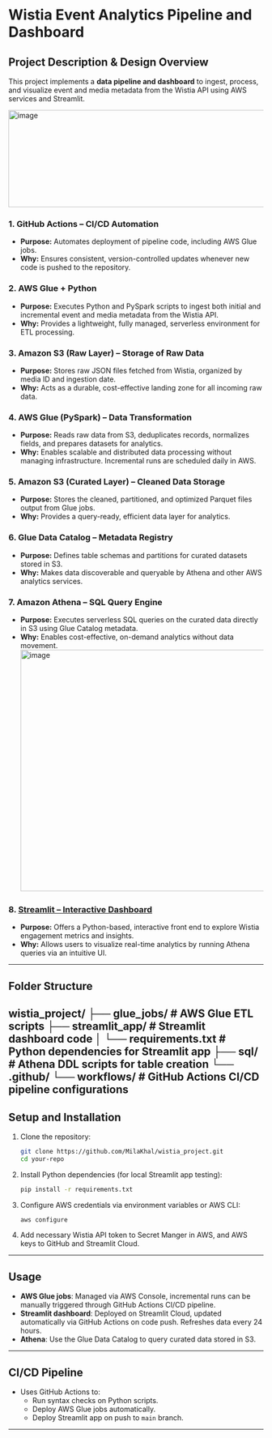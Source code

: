 # Wistia Event Analytics Pipeline and Dashboard

## Project Description & Design Overview

This project implements a **data pipeline and dashboard** to ingest, process, and visualize event and media metadata from the Wistia API using AWS services and Streamlit.

<img width="898" height="192" alt="image" src="https://github.com/user-attachments/assets/5934fc68-9664-4cc4-b64c-10fb502e62f6" />


### 1. GitHub Actions – CI/CD Automation  
- **Purpose:** Automates deployment of pipeline code, including AWS Glue jobs.  
- **Why:** Ensures consistent, version-controlled updates whenever new code is pushed to the repository.

### 2. AWS Glue + Python  
- **Purpose:** Executes Python and PySpark scripts to ingest both initial and incremental event and media metadata from the Wistia API.  
- **Why:** Provides a lightweight, fully managed, serverless environment for ETL processing.

### 3. Amazon S3 (Raw Layer) – Storage of Raw Data  
- **Purpose:** Stores raw JSON files fetched from Wistia, organized by media ID and ingestion date.  
- **Why:** Acts as a durable, cost-effective landing zone for all incoming raw data.

### 4. AWS Glue (PySpark) – Data Transformation  
- **Purpose:** Reads raw data from S3, deduplicates records, normalizes fields, and prepares datasets for analytics.  
- **Why:** Enables scalable and distributed data processing without managing infrastructure. Incremental runs are scheduled daily in AWS. 

### 5. Amazon S3 (Curated Layer) – Cleaned Data Storage  
- **Purpose:** Stores the cleaned, partitioned, and optimized Parquet files output from Glue jobs.  
- **Why:** Provides a query-ready, efficient data layer for analytics.

### 6. Glue Data Catalog – Metadata Registry  
- **Purpose:** Defines table schemas and partitions for curated datasets stored in S3.  
- **Why:** Makes data discoverable and queryable by Athena and other AWS analytics services.

### 7. Amazon Athena – SQL Query Engine  
- **Purpose:** Executes serverless SQL queries on the curated data directly in S3 using Glue Catalog metadata.  
- **Why:** Enables cost-effective, on-demand analytics without data movement.
  <img width="634" height="477" alt="image" src="https://github.com/user-attachments/assets/f626eb15-694a-41c7-8418-c23effee5145" />


### 8. [Streamlit – Interactive Dashboard](https://wistiaproject-8hwzdve8v646pdwteyhjbg.streamlit.app/)
- **Purpose:** Offers a Python-based, interactive front end to explore Wistia engagement metrics and insights.  
- **Why:** Allows users to visualize real-time analytics by running Athena queries via an intuitive UI.

---

## Folder Structure

wistia_project/
├── glue_jobs/            # AWS Glue ETL scripts
├── streamlit_app/        # Streamlit dashboard code
│   └── requirements.txt  # Python dependencies for Streamlit app
├── sql/                  # Athena DDL scripts for table creation
└── .github/
    └── workflows/        # GitHub Actions CI/CD pipeline configurations
---

## Setup and Installation

1. Clone the repository:
    ```bash
    git clone https://github.com/MilaKhal/wistia_project.git
    cd your-repo
    ```

2. Install Python dependencies (for local Streamlit app testing):
    ```bash
    pip install -r requirements.txt
    ```

3. Configure AWS credentials via environment variables or AWS CLI:
    ```bash
    aws configure
    ```

4. Add necessary Wistia API token to Secret Manger in AWS, and AWS keys to GitHub and Streamlit Cloud.

---

## Usage

- **AWS Glue jobs**: Managed via AWS Console, incremental runs can be manually triggered through GitHub Actions CI/CD pipeline.
- **Streamlit dashboard**: Deployed on Streamlit Cloud, updated automatically via GitHub Actions on code push. Refreshes data every 24 hours. 
- **Athena**: Use the Glue Data Catalog to query curated data stored in S3.

---

## CI/CD Pipeline

- Uses GitHub Actions to:
  - Run syntax checks on Python scripts.
  - Deploy AWS Glue jobs automatically.
  - Deploy Streamlit app on push to `main` branch.

---
